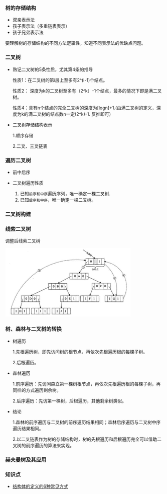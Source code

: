 ### 树的存储结构
* 双亲表示法
* 孩子表示法（多重链表表示）
* 孩子兄弟表示法

要理解树的存储结构的不同方法逻辑性，知道不同表示法的优缺点问题。

### 二叉树
* 熟记二叉树的5条性质，尤其第4条的推导

    性质1：在二叉树的第i层上至多有2^(i-1)个结点。
    
    性质2： 深度为k的二叉树至多有（2^k）-1个结点，最多的情况下即是满二叉树。
    
    性质4：具有n个结点的完全二叉树的深度为[logn]+1.(由满二叉树的定义，深度为k的满二叉树的结点数n一定(2^k)-1. 反推即可）
    
* 二叉树存储结构表示

    1.顺序存储
    
    2.二叉、三叉链表

### 遍历二叉树
 * 前中后序
 * 二叉树遍历性质
    
    1. 已知`前序和中序`遍历序列，唯一确定一棵二叉树.
    2. 已知`后序和中序`，唯一确定一棵二叉树。
### 二叉树构建


### 线索二叉树
   
  调整后线索二叉树
  
   <img src="./Images/image.png" width="400px">

### 树、森林与二叉树的转换
   * 树遍历
   
     1.先根遍历树，即先访问树的根节点，再依次先根遍历根的每棵子树。
     
     2.后根遍历。
    
   * 森林遍历
   
     1.前序遍历：先访问森立第一棵树根节点，再依次先根遍历根的每棵子树，再同样的方式遍历剩余树。
       
     2.后序遍历：先访第一棵树，后根遍历，其他剩余树类似。
     
   * 结论
   
     1.森林的前序遍历与二叉树的前序遍历结果相同；森林后序遍历与二叉树中序遍历结果相同。
     
     2.以二叉链表作为树的存储结构时，树的先根遍历和后根遍历完全可以借助二叉树的前序遍历的算法来实现。

### 赫夫曼树及其应用



### 知识点

 * [结构体的定义的6种常见方式](https://blog.csdn.net/ly666888555/article/details/52206973)
